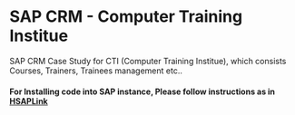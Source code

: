 # SAP CRM - Computer Training Institue

SAP CRM Case Study for CTI (Computer Training Institue), which consists Courses, Trainers, Trainees management etc..

#### For Installing code into SAP instance, Please follow instructions as in [HSAPLink](https://github.com/hareeshbabu82ns/hsaplink)

